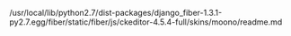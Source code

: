 /usr/local/lib/python2.7/dist-packages/django_fiber-1.3.1-py2.7.egg/fiber/static/fiber/js/ckeditor-4.5.4-full/skins/moono/readme.md